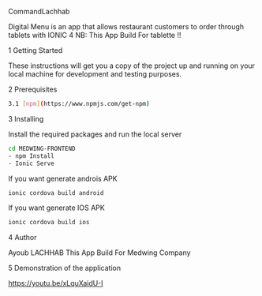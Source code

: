 CommandLachhab

Digital Menu is an app that allows restaurant customers to order through tablets with IONIC 4
NB: This App Build For tablette !!


1 Getting Started

These instructions will get you a copy of the project up and running on your local machine for development and testing purposes.



2 Prerequisites

```sh
3.1 [npm](https://www.npmjs.com/get-npm) 


```


3 Installing



Install the required packages and run the local server
```sh
cd MEDWING-FRONTEND
- npm Install
- Ionic Serve 
```

If you want generate androis APK
```sh
ionic cordova build android
```
If you want generate IOS APK

```sh
ionic cordova build ios
```



4 Author

Ayoub LACHHAB
This App Build For Medwing Company 

5 Demonstration of the application

https://youtu.be/xLquXaidU-I